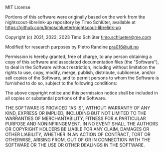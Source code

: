 MIT License

Portions of this software were originally based on the work from the nightscout-librelink-up repository by Timo Schlüter, available at <https://github.com/timoschlueter/nightscout-librelink-up>

Copyright (c) 2021, 2022, 2023 Timo Schlüter <timo.schlueter@me.com>

Modified for research purposes by Pietro Randine <pra016@uit.no>

Permission is hereby granted, free of charge, to any person obtaining a copy
of this software and associated documentation files (the "Software"), to deal
in the Software without restriction, including without limitation the rights
to use, copy, modify, merge, publish, distribute, sublicense, and/or sell
copies of the Software, and to permit persons to whom the Software is
furnished to do so, subject to the following conditions:

The above copyright notice and this permission notice shall be included in all
copies or substantial portions of the Software.

THE SOFTWARE IS PROVIDED "AS IS", WITHOUT WARRANTY OF ANY KIND, EXPRESS OR
IMPLIED, INCLUDING BUT NOT LIMITED TO THE WARRANTIES OF MERCHANTABILITY,
FITNESS FOR A PARTICULAR PURPOSE AND NONINFRINGEMENT. IN NO EVENT SHALL THE
AUTHORS OR COPYRIGHT HOLDERS BE LIABLE FOR ANY CLAIM, DAMAGES OR OTHER
LIABILITY, WHETHER IN AN ACTION OF CONTRACT, TORT OR OTHERWISE, ARISING FROM,
OUT OF OR IN CONNECTION WITH THE SOFTWARE OR THE USE OR OTHER DEALINGS IN THE
SOFTWARE.
